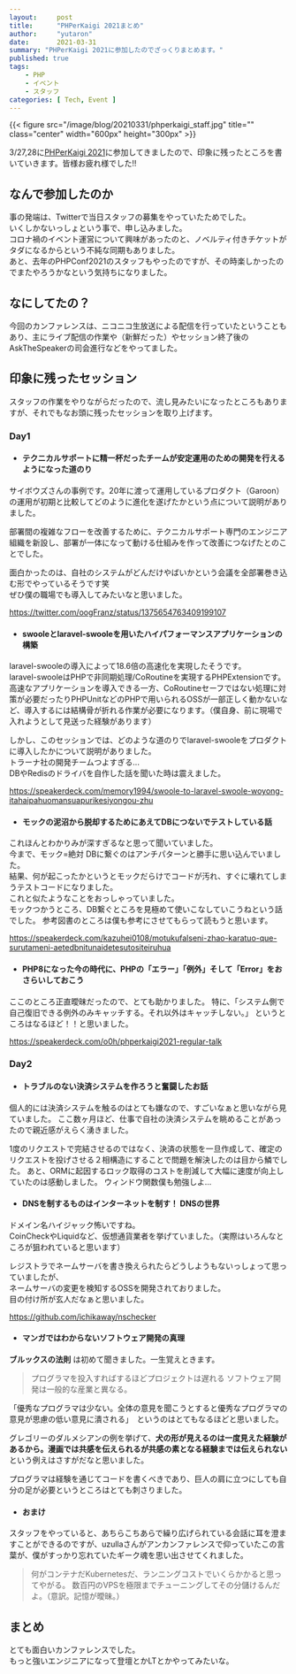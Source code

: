 ```yaml
---
layout:     post
title:      "PHPerKaigi 2021まとめ"
author:     "yutaron"
date:       2021-03-31
summary: "PHPerKaigi 2021に参加したのでざっくりまとめます。"
published: true
tags:
    - PHP
    - イベント
    - スタッフ
categories: [ Tech, Event ]
---
```


{{< figure src="/image/blog/20210331/phperkaigi_staff.jpg" title="" class="center" width="600px" height="300px" >}}

3/27,28に[PHPerKaigi 2021](https://phperkaigi.jp/2021/)に参加してきましたので、印象に残ったところを書いていきます。皆様お疲れ様でした!!

## なんで参加したのか
事の発端は、Twitterで当日スタッフの募集をやっていたためでした。  
いくしかないっしょという事で、申し込みました。  
コロナ禍のイベント運営について興味があったのと、ノベルティ付きチケットがタダになるからという不純な同期もありました。  
あと、去年のPHPConf2021のスタッフもやったのですが、その時楽しかったのでまたやろうかなという気持ちになりました。

## なにしてたの？
今回のカンファレンスは、ニコニコ生放送による配信を行っていたということもあり、主にライブ配信の作業や（新鮮だった）やセッション終了後のAskTheSpeakerの司会進行などをやってました。  

## 印象に残ったセッション
スタッフの作業をやりながらだったので、流し見みたいになったところもありますが、それでもなお頭に残ったセッションを取り上げます。

### Day1 
- #### テクニカルサポートに精一杯だったチームが安定運用のための開発を行えるようになった道のり

サイボウズさんの事例です。20年に渡って運用しているプロダクト（Garoon）の運用が初期と比較してどのように進化を遂げたかという点について説明がありました。

部署間の複雑なフローを改善するために、テクニカルサポート専門のエンジニア組織を新設し、部署が一体になって動ける仕組みを作って改善につなげたとのことでした。  

面白かったのは、自社のシステムがどんだけやばいかという会議を全部署巻き込む形でやっているそうです笑  
ぜひ僕の職場でも導入してみたいなと思いました。

https://twitter.com/oogFranz/status/1375654763409199107

- #### swooleとlaravel-swooleを用いたハイパフォーマンスアプリケーションの構築

laravel-swooleの導入によって18.6倍の高速化を実現したそうです。  
laravel-swooleはPHPで非同期処理/CoRoutineを実現するPHPExtensionです。  
高速なアプリケーションを導入できる一方、CoRoutineセーフではない処理に対策が必要だったりPHPUnitなどのPHPで用いられるOSSが一部正しく動かないなど、導入するには結構骨が折れる作業が必要になります。（僕自身、前に現場で入れようとして見送った経験があります）  

しかし、このセッションでは、どのような道のりでlaravel-swooleをプロダクトに導入したかについて説明がありました。  
トラーナ社の開発チームつよすぎる...  
DBやRedisのドライバを自作した話を聞いた時は震えました。  


https://speakerdeck.com/memory1994/swoole-to-laravel-swoole-woyong-itahaipahuomansuapurikesiyongou-zhu


- #### モックの泥沼から脱却するためにあえてDBにつないでテストしている話

これほんとわかりみが深すぎるなと思って聞いていました。  
今まで、モック=絶対 DBに繋ぐのはアンチパターンと勝手に思い込んでいました。  
結果、何が起こったかというとモックだらけでコードが汚れ、すぐに壊れてしまうテストコードになりました。  
これと似たようなことをおっしゃっていました。  
モックつかうところ、DB繋ぐところを見極めて使いこなしていこうねという話でした。
参考図書のところは僕も参考にさせてもらって読もうと思います。

https://speakerdeck.com/kazuhei0108/motukufalseni-zhao-karatuo-que-surutameni-aetedbnitunaidetesutositeiruhua

- #### PHP8になった今の時代に、PHPの「エラー」「例外」そして「Error」をおさらいしておこう
ここのところ正直曖昧だったので、とても助かりました。
特に、「システム側で自己復旧できる例外のみキャッチする。それ以外はキャッチしない。」
というところはなるほど！！と思いました。

https://speakerdeck.com/o0h/phperkaigi2021-regular-talk

### Day2
- #### トラブルのない決済システムを作ろうと奮闘したお話

個人的には決済システムを触るのはとても嫌なので、すごいなぁと思いながら見ていました。
ここ数ヶ月ほど、仕事で自社の決済システムを眺めることがあったので親近感がえらく湧きました。

1度のリクエストで完結させるのではなく、決済の状態を一旦作成して、確定のリクエストを投げさせる２相構造にすることで問題を解決したのは目から鱗でした。
あと、ORMに起因するロック取得のコストを削減して大幅に速度が向上していたのは感動しました。
ウィンドウ関数僕も勉強しよ...

- #### DNSを制するものはインターネットを制す！ DNSの世界

ドメイン名ハイジャック怖いですね。  
CoinCheckやLiquidなど、仮想通貨業者を挙げていました。（実際はいろんなところが狙われていると思います）  

レジストラでネームサーバを書き換えられたらどうしようもないっしょって思っていましたが、  
ネームサーバの変更を検知するOSSを開発されておりました。  
目の付け所が玄人だなぁと思いました。  

https://github.com/ichikaway/nschecker

- #### マンガではわからないソフトウェア開発の真理

**ブルックスの法則** は初めて聞きました。一生覚えときます。

> プログラマを投入すればするほどプロジェクトは遅れる
> ソフトウェア開発は一般的な産業と異なる。

「優秀なプログラマは少ない。全体の意見を聞こうとすると優秀なプログラマの意見が思慮の低い意見に潰される」　というのはとてもなるほどと思いました。

グレゴリーのダルメシアンの例を挙げて、**犬の形が見えるのは一度見えた経験があるから。漫画では共感を伝えられるが共感の素となる経験までは伝えられない**という例えはさすがだなと思いました。

プログラマは経験を通じてコードを書くべきであり、巨人の肩に立つにしても自分の足が必要というところはとても刺さりました。

- #### おまけ

スタッフをやっていると、あちらこちあらで繰り広げられている会話に耳を澄ますことができるのですが、uzullaさんがアンカンファレンスで仰っていたこの言葉が、僕がすっかり忘れていたギーク魂を思い出させてくれました。

> 何がコンテナだKubernetesだ、ランニングコストでいくらかかると思ってやがる。
> 数百円のVPSを極限までチューニングしてその分儲けるんだよ。（意訳。記憶が曖昧。）

## まとめ

とても面白いカンファレンスでした。  
もっと強いエンジニアになって登壇とかLTとかやってみたいな。
